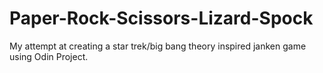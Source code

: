 # Paper-Rock-Scissors-Lizard-Spock
My attempt at creating a star trek/big bang theory inspired janken game using Odin Project. 

